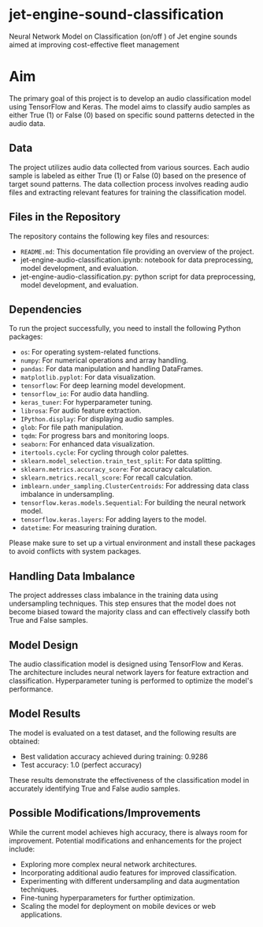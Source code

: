 # jet-engine-sound-classification
Neural Network Model on Classification (on/off ) of Jet engine sounds aimed at improving cost-effective fleet management

# Aim

The primary goal of this project is to develop an audio classification model using TensorFlow and Keras. The model aims to classify audio samples as either True (1) or False (0) based on specific sound patterns detected in the audio data.

## Data

The project utilizes audio data collected from various sources. Each audio sample is labeled as either True (1) or False (0) based on the presence of target sound patterns. The data collection process involves reading audio files and extracting relevant features for training the classification model.

## Files in the Repository

The repository contains the following key files and resources:

- `README.md`: This documentation file providing an overview of the project.
- jet-engine-audio-classification.ipynb: notebook for data preprocessing, model development, and evaluation.
- jet-engine-audio-classification.py: python script for data preprocessing, model development, and evaluation.

## Dependencies

To run the project successfully, you need to install the following Python packages:

- `os`: For operating system-related functions.
- `numpy`: For numerical operations and array handling.
- `pandas`: For data manipulation and handling DataFrames.
- `matplotlib.pyplot`: For data visualization.
- `tensorflow`: For deep learning model development.
- `tensorflow_io`: For audio data handling.
- `keras_tuner`: For hyperparameter tuning.
- `librosa`: For audio feature extraction.
- `IPython.display`: For displaying audio samples.
- `glob`: For file path manipulation.
- `tqdm`: For progress bars and monitoring loops.
- `seaborn`: For enhanced data visualization.
- `itertools.cycle`: For cycling through color palettes.
- `sklearn.model_selection.train_test_split`: For data splitting.
- `sklearn.metrics.accuracy_score`: For accuracy calculation.
- `sklearn.metrics.recall_score`: For recall calculation.
- `imblearn.under_sampling.ClusterCentroids`: For addressing data class imbalance in undersampling.
- `tensorflow.keras.models.Sequential`: For building the neural network model.
- `tensorflow.keras.layers`: For adding layers to the model.
- `datetime`: For measuring training duration.

Please make sure to set up a virtual environment and install these packages to avoid conflicts with system packages.

## Handling Data Imbalance

The project addresses class imbalance in the training data using undersampling techniques. This step ensures that the model does not become biased toward the majority class and can effectively classify both True and False samples.

## Model Design

The audio classification model is designed using TensorFlow and Keras. The architecture includes neural network layers for feature extraction and classification. Hyperparameter tuning is performed to optimize the model's performance.

## Model Results

The model is evaluated on a test dataset, and the following results are obtained:

- Best validation accuracy achieved during training: 0.9286
- Test accuracy: 1.0 (perfect accuracy)

These results demonstrate the effectiveness of the classification model in accurately identifying True and False audio samples.

## Possible Modifications/Improvements

While the current model achieves high accuracy, there is always room for improvement. Potential modifications and enhancements for the project include:

- Exploring more complex neural network architectures.
- Incorporating additional audio features for improved classification.
- Experimenting with different undersampling and data augmentation techniques.
- Fine-tuning hyperparameters for further optimization.
- Scaling the model for deployment on mobile devices or web applications.
